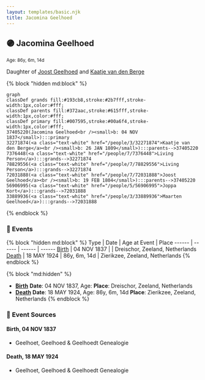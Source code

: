 ```yaml
---
layout: templates/basic.njk
title: Jacomina Geelhoed
---
```

## 🟣 Jacomina Geelhoed
<small>Age: 86y, 6m, 14d</small>

Daughter of [Joost Geelhoed](/people/7/72031888) and [Kaatje van den Berge](/people/3/32271874)

{% block "hidden md:block" %}
```mermaid
graph
classDef grands fill:#193cb8,stroke:#2b7fff,stroke-width:1px,color:#fff;
classDef parents fill:#372aac,stroke:#615fff,stroke-width:1px,color:#fff;
classDef primary fill:#007595,stroke:#00a6f4,stroke-width:1px,color:#fff;
37405220(Jacomina Geelhoed<br /><small>b: 04 NOV 1837</small>):::primary
32271874(<a class="text-white" href="/people/3/32271874">Kaatje van den Berge</a><br /><small>b: 26 JAN 1809</small>):::parents-->37405220
7376448(<a class="text-white" href="/people/7/7376448">Living Person</a>):::grands-->32271874
78829556(<a class="text-white" href="/people/7/78829556">Living Person</a>):::grands-->32271874
72031888(<a class="text-white" href="/people/7/72031888">Joost Geelhoed</a><br /><small>b: 19 FEB 1804</small>):::parents-->37405220
56906995(<a class="text-white" href="/people/5/56906995">Joppa Kort</a>):::grands-->72031888
33889936(<a class="text-white" href="/people/3/33889936">Maarten Geelhoed</a>):::grands-->72031888
```
{% endblock %}

### 📆 Events

{% block "hidden md:block" %}
Type | Date | Age at Event | Place
------ | ------ | ------ | ------
[Birth](#event-event-2) | 04 NOV 1837 |  | Dreischor, Zeeland, Netherlands
[Death](#event-event-3) | 18 MAY 1924 | 86y, 6m, 14d | Zierikzee, Zeeland, Netherlands
{% endblock %}

{% block "md:hidden" %}
- **[Birth](#event-event-2)**
**Date**: 04 NOV 1837, Age:
**Place**: Dreischor, Zeeland, Netherlands
- **[Death](#event-event-3)**
**Date**: 18 MAY 1924, Age: 86y, 6m, 14d
**Place**: Zierikzee, Zeeland, Netherlands
{% endblock %}

### 📰 Event Sources

#### <a id="event-event-2"></a> Birth, 04 NOV 1837
* Geelhoet, Geelhoed & Geelhoedt Genealogie

#### <a id="event-event-3"></a> Death, 18 MAY 1924
* Geelhoet, Geelhoed & Geelhoedt Genealogie